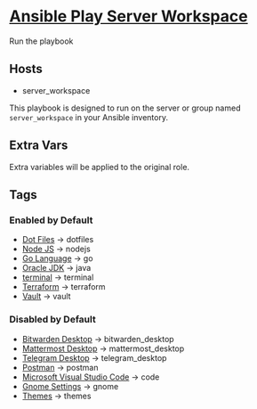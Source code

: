# [Ansible Play Server Workspace](server_workspace.yml)

Run the playbook

## Hosts

* server_workspace

This playbook is designed to run on the server or group named `server_workspace` in your Ansible inventory.

## Extra Vars

Extra variables will be applied to the original role.

## Tags

### Enabled by Default

* [Dot Files](../roles/dotfiles/README.md) -> dotfiles
* [Node JS](../roles/nodejs/README.md) -> nodejs
* [Go Language](../roles/go/README.md) -> go
* [Oracle JDK](../roles/java/README.md) -> java
* [terminal](../roles/terminal/README.md) -> terminal
* [Terraform](../roles/terraform/README.md) -> terraform
* [Vault](../roles/vault/README.md) -> vault

### Disabled by Default

* [Bitwarden Desktop](../roles/bitwarden_desktop/README.md) -> bitwarden_desktop
* [Mattermost Desktop](../roles/mattermost_desktop/README.md) -> mattermost_desktop
* [Telegram Desktop](../roles/telegram_desktop/README.md) -> telegram_desktop
* [Postman](../roles/postman/README.md) -> postman
* [Microsoft Visual Studio Code](../roles/code/README.md) -> code
* [Gnome Settings](../roles/gnome/README.md) -> gnome
* [Themes](../roles/themes/README.md) -> themes
